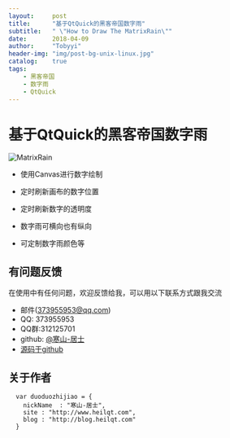 ```yaml
---
layout:     post
title:      "基于QtQuick的黑客帝国数字雨"
subtitle:   " \"How to Draw The MatrixRain\""
date:       2018-04-09
author:     "Tobyyi"
header-img: "img/post-bg-unix-linux.jpg"
catalog:    true
tags:
    - 黑客帝国
    - 数字雨
    - QtQuick
---
```


# 基于QtQuick的黑客帝国数字雨

![MatrixRain](http://qtddui.test.upcdn.net/qtddui/gitdir/matrix.png)

* 使用Canvas进行数字绘制

* 定时刷新画布的数字位置

* 定时刷新数字的透明度

* 数字雨可横向也有纵向

* 可定制数字雨颜色等

## 有问题反馈

在使用中有任何问题，欢迎反馈给我，可以用以下联系方式跟我交流

* 邮件(373955953@qq.com)
* QQ: 373955953
* QQ群:312125701
* github: [@寒山-居士](https://github.com/toby20130333)
* [源码于github](https://github.com/toby20130333/QtQuickExample)

## 关于作者

```
  var duoduozhijiao = {
    nickName  : "寒山-居士",
    site : "http://www.heilqt.com",
    blog : "http://blog.heilqt.com"
  }

```

